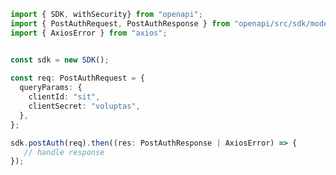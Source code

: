 <!-- Start SDK Example Usage -->
```typescript
import { SDK, withSecurity} from "openapi";
import { PostAuthRequest, PostAuthResponse } from "openapi/src/sdk/models/operations";
import { AxiosError } from "axios";


const sdk = new SDK();
    
const req: PostAuthRequest = {
  queryParams: {
    clientId: "sit",
    clientSecret: "voluptas",
  },
};

sdk.postAuth(req).then((res: PostAuthResponse | AxiosError) => {
   // handle response
});
```
<!-- End SDK Example Usage -->
